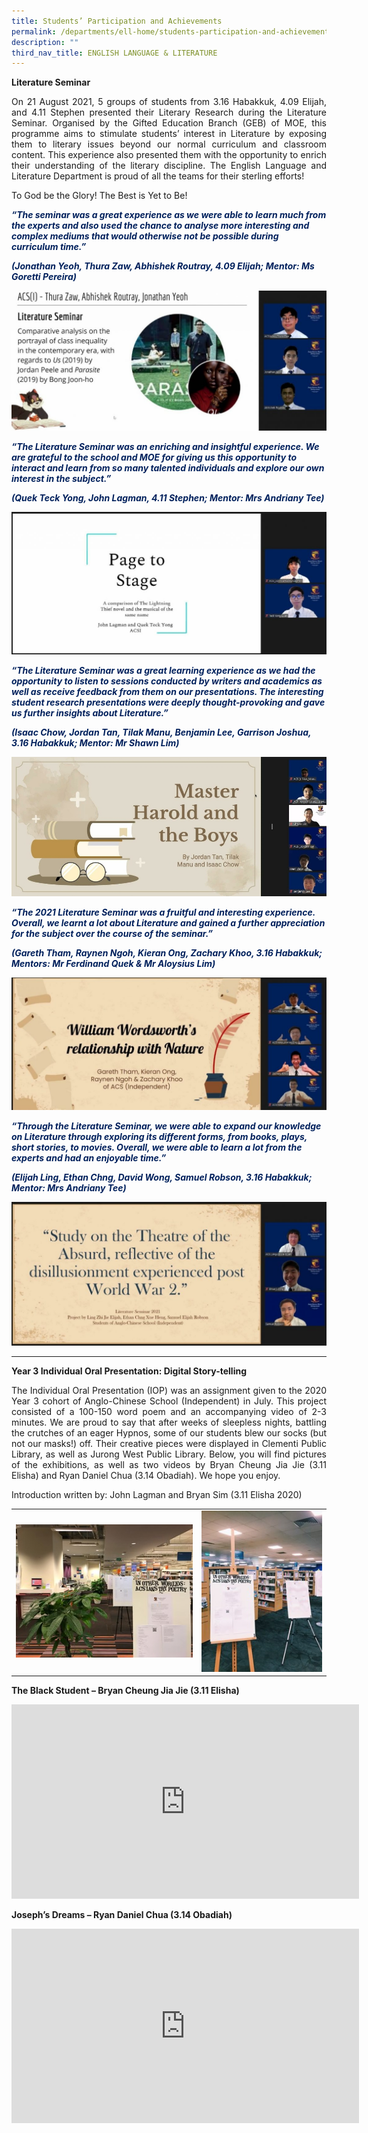 ```yaml
---
title: Students’ Participation and Achievements
permalink: /departments/ell-home/students-participation-and-achievements/
description: ""
third_nav_title: ENGLISH LANGUAGE & LITERATURE
---
```

**Literature Seminar**

<p style="text-align: justify;">On 21 August 2021, 5 groups of students from 3.16 Habakkuk, 4.09 Elijah, and 4.11 Stephen presented their Literary Research during the Literature Seminar. Organised by the Gifted Education Branch (GEB) of MOE, this programme aims to stimulate students’ interest in Literature by exposing them to literary issues beyond our normal curriculum and classroom content. This experience also presented them with the opportunity to enrich their understanding of the literary discipline. The English Language and Literature Department is proud of all the teams for their sterling efforts!</p>

To God be the Glory! The Best is Yet to Be!

<p style="color:#00205c"><b><i>“The seminar was a great experience as we were able to learn much from the experts and also used the chance to analyse more interesting and complex mediums that would otherwise not be possible during curriculum time.”</i></b></p>

<p style="color:#00205c"><b><i>(Jonathan Yeoh, Thura Zaw, Abhishek Routray, 4.09 Elijah; Mentor: Ms Goretti Pereira)</i></b></p>

![](/images/Our%20Departments/ELL/Group-5-1024x454.jpg)

<p style="color:#00205c"><b><i>“The Literature Seminar was an enriching and insightful experience. We are grateful to the school and MOE for giving us this opportunity to interact and learn from so many talented individuals and explore our own interest in the subject.”</i></b></p>

<p style="color:#00205c"><b><i>(Quek Teck Yong, John Lagman, 4.11 Stephen; Mentor: Mrs Andriany Tee)</i></b></p>

![](/images/Our%20Departments/ELL/Group-3-1024x463.jpg)

<p style="color:#00205c"><b><i>“The Literature Seminar was a great learning experience as we had the opportunity to listen to sessions conducted by writers and academics as well as receive feedback from them on our presentations. The interesting student research presentations were deeply thought-provoking and gave us further insights about Literature.”</i></b></p>

<p style="color:#00205c"><b><i>(Isaac Chow, Jordan Tan, Tilak Manu, Benjamin Lee, Garrison Joshua, 3.16 Habakkuk; Mentor: Mr Shawn Lim)</i></b></p>


![](/images/Our%20Departments/ELL/Group-4.jpg)

<p style="color:#00205c"><b><i>“The 2021 Literature Seminar was a fruitful and interesting experience. Overall, we learnt a lot about Literature and gained a further appreciation for the subject over the course of the seminar.”</i></b></p>

<p style="color:#00205c"><b><i>(Gareth Tham, Raynen Ngoh, Kieran Ong, Zachary Khoo, 3.16 Habakkuk; Mentors: Mr Ferdinand Quek & Mr Aloysius Lim)</i></b></p>




![](/images/Our%20Departments/ELL/Group-1-1024x432.jpg)


<p style="color:#00205c"><b><i>“Through the Literature Seminar, we were able to expand our knowledge on Literature through exploring its different forms, from books, plays, short stories, to movies. Overall, we were able to learn a lot from the experts and had an enjoyable time.”</i></b></p>

<p style="color:#00205c"><b><i>(Elijah Ling, Ethan Chng, David Wong, Samuel Robson, 3.16 Habakkuk; Mentor: Mrs Andriany Tee)</i></b></p>

![](/images/Our%20Departments/ELL/Group-2-1024x466.jpg)

*** 

**Year 3 Individual Oral Presentation: Digital Story-telling**

<p style="text-align: justify;">The Individual Oral Presentation (IOP) was an assignment given to the 2020 Year 3 cohort of Anglo-Chinese School (Independent) in July. This project consisted of a 100-150 word poem and an accompanying video of 2-3 minutes. We are proud to say that after weeks of sleepless nights, battling the crutches of an eager Hypnos, some of our students blew our socks (but not our masks!) off. Their creative pieces were displayed in Clementi Public Library, as well as Jurong West Public Library. Below, you will find pictures of the exhibitions, as well as two videos by Bryan Cheung Jia Jie (3.11 Elisha) and Ryan Daniel Chua (3.14 Obadiah). We hope you enjoy.</p>

Introduction written by: John Lagman and Bryan Sim (3.11 Elisha 2020)

|   |   |
|---|---|
|  ![](/images/Our%20Departments/ELL/ELL2.jpg) | ![](/images/Our%20Departments/ELL/ELL.jpg)  |


**The Black Student – Bryan Cheung Jia Jie (3.11 Elisha)**

<iframe width="556" height="311" src="https://www.youtube.com/embed/eHOSkb2GRlo" title="Bryan Cheung - The Black Student" frameborder="0" allow="accelerometer; autoplay; clipboard-write; encrypted-media; gyroscope; picture-in-picture; web-share" allowfullscreen></iframe>


**Joseph’s Dreams – Ryan Daniel Chua (3.14 Obadiah)**

<iframe width="556" height="311" src="https://www.youtube.com/embed/4jOr5o6RBBY" title="Ryan Daniel Chua - Joseph's Dreams" frameborder="0" allow="accelerometer; autoplay; clipboard-write; encrypted-media; gyroscope; picture-in-picture; web-share" allowfullscreen></iframe>